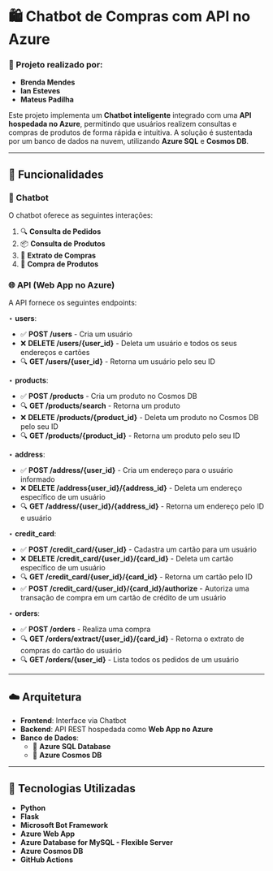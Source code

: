 # 🛍️ Chatbot de Compras com API no Azure

### 👥 Projeto realizado por: 
- **Brenda Mendes**
- **Ian Esteves**
- **Mateus Padilha**

Este projeto implementa um **Chatbot inteligente** integrado com uma **API hospedada no Azure**, permitindo que usuários realizem consultas e compras de produtos de forma rápida e intuitiva. A solução é sustentada por um banco de dados na nuvem, utilizando **Azure SQL** e **Cosmos DB**.

---

## 📌 Funcionalidades

### 🤖 Chatbot
O chatbot oferece as seguintes interações:
1. 🔍 **Consulta de Pedidos**  
2. 📦 **Consulta de Produtos**  
3. 📄 **Extrato de Compras**  
4. 🛒 **Compra de Produtos**

### 🌐 API (Web App no Azure)
A API fornece os seguintes endpoints:

⋆ **users**:
- ✅ **POST /users** - Cria um usuário
- ❌ **DELETE /users/{user_id}** - Deleta um usuário e todos os seus endereços e cartões
- 🔍 **GET /users/{user_id}** - Retorna um usuário pelo seu ID
   
⋆ **products**:
- ✅ **POST /products** - Cria um produto no Cosmos DB
- 🔍 **GET /products/search** - Retorna um produto 
- ❌ **DELETE /products/{product_id}** - Deleta um produto no Cosmos DB pelo seu ID
- 🔍 **GET /products/{product_id}** - Retorna um produto pelo seu ID
   
⋆ **address**:
- ✅ **POST /address/{user_id}** - Cria um endereço para o usuário informado
- ❌ **DELETE /address{user_id}/{address_id}** - Deleta um endereço específico de um usuário
- 🔍 **GET /address/{user_id}/{address_id}** - Retorna um endereço pelo ID e usuário

⋆ **credit_card**:
- ✅ **POST /credit_card/{user_id}** - Cadastra um cartão para um usuário
- ❌ **DELETE /credit_card/{user_id}/{card_id}** - Deleta um cartão específico de um usuário
- 🔍 **GET /credit_card/{user_id}/{card_id}** - Retorna um cartão pelo ID 
- ✅ **POST /credit_card/{user_id}/{card_id}/authorize** - Autoriza uma transação de compra em um cartão de crédito de um usuário

⋆ **orders**:
- ✅ **POST /orders** - Realiza uma compra
- 🔍 **GET /orders/extract/{user_id}/{card_id}** - Retorna o extrato de compras do cartão do usuário 
- 🔍 **GET /orders/{user_id}** - Lista todos os pedidos de um usuário

---

## ☁️ Arquitetura

- **Frontend**: Interface via Chatbot
- **Backend**: API REST hospedada como **Web App no Azure**
- **Banco de Dados**: 
  - 📘 **Azure SQL Database** 
  - 🔭 **Azure Cosmos DB** 

---

## 🚀 Tecnologias Utilizadas

- **Python**
- **Flask**
- **Microsoft Bot Framework**
- **Azure Web App**
- **Azure Database for MySQL - Flexible Server**
- **Azure Cosmos DB**
- **GitHub Actions** 
